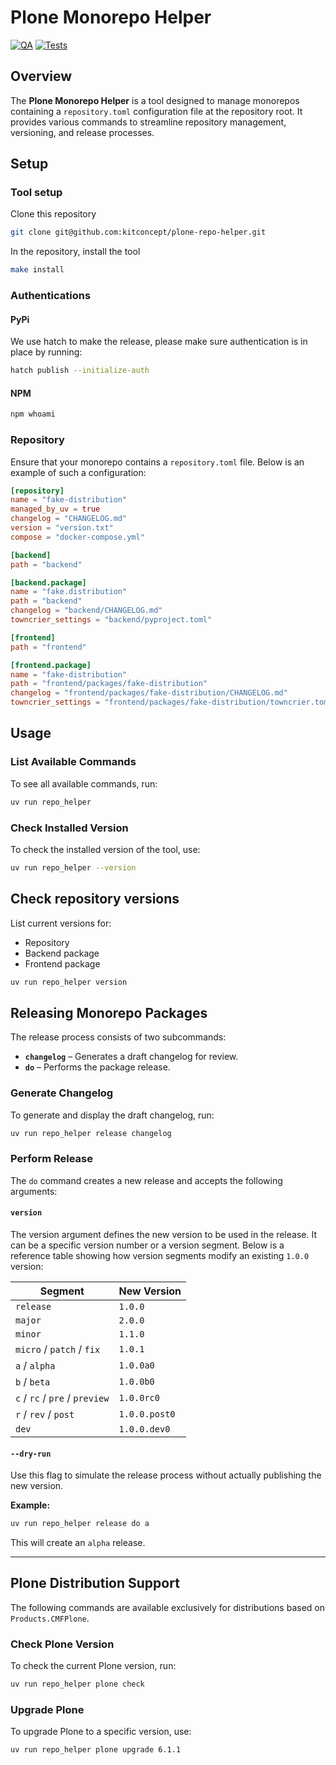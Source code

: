 # Plone Monorepo Helper

[![QA](https://github.com/kitconcept/plone-repo-helper/actions/workflows/qa.yml/badge.svg)](https://github.com/kitconcept/plone-repo-helper/actions/workflows/qa.yml)
[![Tests](https://github.com/kitconcept/plone-repo-helper/actions/workflows/test.yml/badge.svg)](https://github.com/kitconcept/plone-repo-helper/actions/workflows/test.yml)

## Overview

The **Plone Monorepo Helper** is a tool designed to manage monorepos containing a `repository.toml` configuration file at the repository root. It provides various commands to streamline repository management, versioning, and release processes.

## Setup

### Tool setup

Clone this repository

```sh
git clone git@github.com:kitconcept/plone-repo-helper.git
```

In the repository, install the tool

```sh
make install
```

### Authentications

#### PyPi

We use hatch to make the release, please make sure authentication is in place by running:

```sh
hatch publish --initialize-auth
```

#### NPM

```sh
npm whoami
```

### Repository

Ensure that your monorepo contains a `repository.toml` file. Below is an example of such a configuration:

```toml
[repository]
name = "fake-distribution"
managed_by_uv = true
changelog = "CHANGELOG.md"
version = "version.txt"
compose = "docker-compose.yml"

[backend]
path = "backend"

[backend.package]
name = "fake.distribution"
path = "backend"
changelog = "backend/CHANGELOG.md"
towncrier_settings = "backend/pyproject.toml"

[frontend]
path = "frontend"

[frontend.package]
name = "fake-distribution"
path = "frontend/packages/fake-distribution"
changelog = "frontend/packages/fake-distribution/CHANGELOG.md"
towncrier_settings = "frontend/packages/fake-distribution/towncrier.toml"
```

## Usage

### List Available Commands
To see all available commands, run:

```bash
uv run repo_helper
```

### Check Installed Version
To check the installed version of the tool, use:

```bash
uv run repo_helper --version
```

## Check repository versions

List current versions for:

- Repository
- Backend package
- Frontend package

```bash
uv run repo_helper version
```

## Releasing Monorepo Packages

The release process consists of two subcommands:
- **`changelog`** – Generates a draft changelog for review.
- **`do`** – Performs the package release.

### Generate Changelog
To generate and display the draft changelog, run:

```bash
uv run repo_helper release changelog
```

### Perform Release
The `do` command creates a new release and accepts the following arguments:

#### `version`
The version argument defines the new version to be used in the release. It can be a specific version number or a version segment. Below is a reference table showing how version segments modify an existing `1.0.0` version:

| Segment | New Version |
|---------|------------|
| `release` | `1.0.0` |
| `major` | `2.0.0` |
| `minor` | `1.1.0` |
| `micro` / `patch` / `fix` | `1.0.1` |
| `a` / `alpha` | `1.0.0a0` |
| `b` / `beta` | `1.0.0b0` |
| `c` / `rc` / `pre` / `preview` | `1.0.0rc0` |
| `r` / `rev` / `post` | `1.0.0.post0` |
| `dev` | `1.0.0.dev0` |

#### `--dry-run`
Use this flag to simulate the release process without actually publishing the new version.

**Example:**

```bash
uv run repo_helper release do a
```

This will create an `alpha` release.

---

## Plone Distribution Support

The following commands are available exclusively for distributions based on `Products.CMFPlone`.

### Check Plone Version
To check the current Plone version, run:

```bash
uv run repo_helper plone check
```

### Upgrade Plone
To upgrade Plone to a specific version, use:

```bash
uv run repo_helper plone upgrade 6.1.1
```
